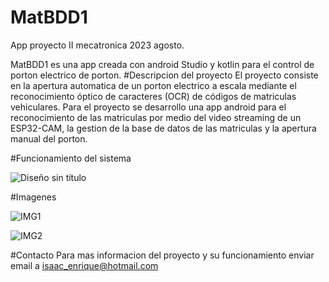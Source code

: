 # MatBDD1
App proyecto II mecatronica 2023 agosto.

MatBDD1 es una app creada con android Studio y kotlin para el control de porton electrico de porton.
#Descripcion del proyecto
El proyecto consiste en la apertura automatica de un porton electrico a escala mediante el reconocimiento óptico de caracteres (OCR) de códigos de matriculas vehiculares. Para el proyecto se desarrollo una app android para el reconocimiento de las matriculas por medio del video streaming de un ESP32-CAM, la gestion de la base de datos de las matriculas y la apertura manual del porton.

#Funcionamiento del sistema

![Diseño sin título](https://github.com/zaiwte/MatBDD1/assets/63798635/db95c8b7-f38f-400b-b512-20b3a70f2dd4)

#Imagenes

![IMG1](https://github.com/zaiwte/MatBDD1/assets/63798635/0b3be246-275b-4855-aeff-2e9f577db0e2)

![IMG2](https://github.com/zaiwte/MatBDD1/assets/63798635/d358e3c3-184c-418c-bab3-56e5b7a7e6fb)

#Contacto
Para mas informacion del proyecto y su funcionamiento enviar email a isaac_enrique@hotmail.com

